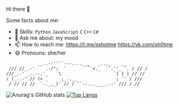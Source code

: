Hi there 👋

Some facts about me:
- 💼 Skills: `Python` `JavaScript` `C` `C++` `C#`
- 💬 Ask me about: my mood
- 📫 How to reach me: https://t.me/sshotme https://vk.com/sh0tme
- 😄 Pronouns: she/her

```
            __..--''``---....___   _..._    __
 /// //_.-'    .-/";  `        ``<._  ``.''_ `. / // /
///_.-' _..--.'_    \                    `( ) ) // //
/ (_..-' // (< _     ;_..__               ; `' / ///
 / // // //  `-._,_)' // / ``--...____..-' /// / //
```

![Anurag's GitHub stats](https://github-readme-stats.vercel.app/api?username=shotmee&show_icons=true&theme=holi)
[![Top Langs](https://github-readme-stats.vercel.app/api/top-langs/?username=shotmee)](https://github.com/anuraghazra/github-readme-stats)